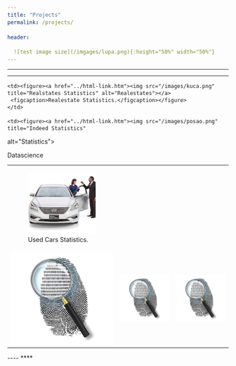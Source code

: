 ```yaml
---
title: "Projects"
permalink: /projects/

header:
 
  ![test image size](/imgages/lupa.png){:height="50%" width="50%"}
---
```

----
****
<table>
  <tr>
    <td><figure><a href="https://github.com/Visanpy-Tech/cars"><img src="/images/cars_sales.png" title="Used Cars Statistics Code Repository" alt="Statistics"></a>
     <figcaption>Used Cars Statistics.</figcaption></figure>
    </td>

    <td><figure><a href="../html-link.htm"><img src="/images/kuca.png" title="Realstates Statistics" alt="Realestates"></a>
     <figcaption>Realestate Statistics.</figcaption></figure>
    </td>
    
    <td><figure><a href="../html-link.htm"><img src="/images/posao.png" title="Indeed Statistics" 
alt="Statistics"></a>
     <figcaption>Datascience</figcaption></figure>
    </td>
    
    
  </tr>
  <tr>
   <td><a href="../html-link.htm"><img src="/images/placeholder.png" title="White flower" alt="Flower"></a></td>
    <td><a href="../html-link.htm"><img src="/images/placeholder.png"  title="White flower" alt="Flower"></a></td>
    <td><a href="../html-link.htm"><img src="/images/placeholder.png"  title="White flower" alt="Flower"></a></td>
  </tr>
</table>
----
****
